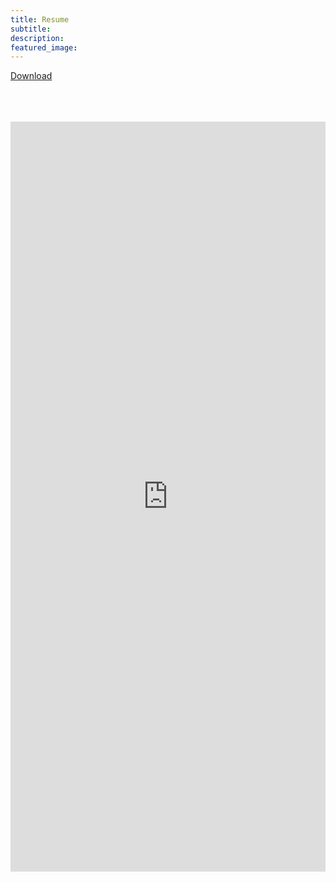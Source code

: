 ```yaml
---
title: Resume
subtitle: 
description:
featured_image: 
---
```

 


<div class='script-this'>
    
</div>

[Download](https://github.com/bumbeishvili/portfolio/files/3067789/CV_David_Bumbeishvili.2.pdf)
<br>
<br>
<br>
<br>

<embed src="https://drive.google.com/viewerng/viewer?embedded=true&url=https://github.com/bumbeishvili/portfolio/files/3067789/CV_David_Bumbeishvili.2.pdf" width="100%" style="height:1200px" >

<style>
  .wrap{
        margin: 0 10px;
  }
  p{
      margin-left: 0px !important;
  }
  </style>